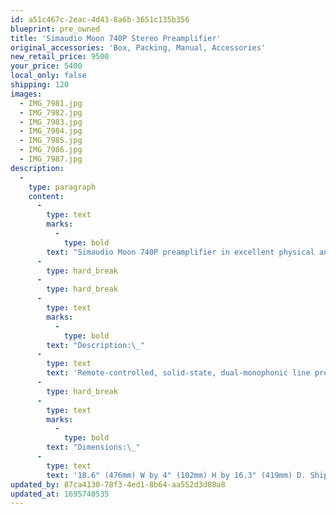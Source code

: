 ```yaml
---
id: a51c467c-2eac-4d43-8a6b-3651c135b356
blueprint: pre_owned
title: 'Simaudio Moon 740P Stereo Preamplifier'
original_accessories: 'Box, Packing, Manual, Accessories'
new_retail_price: 9500
your_price: 5400
local_only: false
shipping: 120
images:
  - IMG_7981.jpg
  - IMG_7982.jpg
  - IMG_7983.jpg
  - IMG_7984.jpg
  - IMG_7985.jpg
  - IMG_7986.jpg
  - IMG_7987.jpg
description:
  -
    type: paragraph
    content:
      -
        type: text
        marks:
          -
            type: bold
        text: "Simaudio Moon 740P preamplifier in excellent physical and functional condition with original box, packing and accessories. Unit sold as new for $9,500.00. Two-tone finish.\_"
      -
        type: hard_break
      -
        type: hard_break
      -
        type: text
        marks:
          -
            type: bold
        text: "Description:\_"
      -
        type: text
        text: 'Remote-controlled, solid-state, dual-monophonic line preamplifier. Analog inputs: 2 balanced (XLR), 3 single-ended (RCA). Analog outputs: 1 balanced (XLR); 2 single-ended, fixed and variable (RCA). Gain: 9dB, M-eVOL2 volume knob, 530 increments of 0.1dB. Frequency response: 5Hz–100kHz, +0/–0.1dB. Signal/noise: 120dB at full output, 20Hz–20kHz. Crosstalk: –116dB at 1kHz. Input impedance: 22k ohms. Output impedance: 50 ohms. Power consumption: 20W at idle.'
      -
        type: hard_break
      -
        type: text
        marks:
          -
            type: bold
        text: "Dimensions:\_"
      -
        type: text
        text: '18.6" (476mm) W by 4" (102mm) H by 16.3" (419mm) D. Shipping weight: 35 lbs (16kg).'
updated_by: 87ca4130-78f3-4ed1-8b64-aa552d3d08a8
updated_at: 1695740535
---
```

